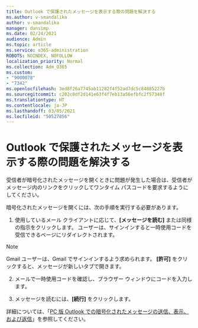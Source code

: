 ```yaml
---
title: Outlook で保護されたメッセージを表示する際の問題を解決する
ms.author: v-smandalika
author: v-smandalika
manager: dansimp
ms.date: 02/24/2021
audience: Admin
ms.topic: article
ms.service: o365-administration
ROBOTS: NOINDEX, NOFOLLOW
localization_priority: Normal
ms.collection: Adm_O365
ms.custom:
- "9000078"
- "7342"
ms.openlocfilehash: 3ed8f26a7745ab11282f4f52ad7dc5c84885227b
ms.sourcegitcommit: c202c0df2d141e63f4f7eb13a56efbfc2f57348f
ms.translationtype: HT
ms.contentlocale: ja-JP
ms.lasthandoff: 03/05/2021
ms.locfileid: "50527856"
---
```

# <a name="fix-problem-of-viewing-protected-message-in-outlook"></a>Outlook で保護されたメッセージを表示する際の問題を解決する

受信者が暗号化されたメッセージを開くときに問題が発生した場合は、受信者がメッセージ内のリンクをクリックしてワンタイム パスコードを要求するようにしてください。

暗号化されたメッセージを開くには、次の手順を実行する必要があります。

1. 使用しているメール クライアントに応じて、**[メッセージを読む]** または同様の指示をクリックします。 ユーザーは、サインインすると一時使用コードを受信できるページにリダイレクトされます。

> [!NOTE]
> Gmail ユーザーは、Gmail でサインインするよう求められます。 **[許可]** をクリックすると、メッセージが新しいタブで開きます。

2. メールで一時使用コードを確認し、ブラウザー ウィンドウにコードを入力します。

3. メッセージを読むには、**[続行]** をクリックします。

詳細については、「[PC 版 Outlook での暗号化されたメッセージの送信、表示、および返信](https://support.microsoft.com/topic/send-view-and-reply-to-encrypted-messages-in-outlook-for-pc-eaa43495-9bbb-4fca-922a-df90dee51980)」を参照してください。


